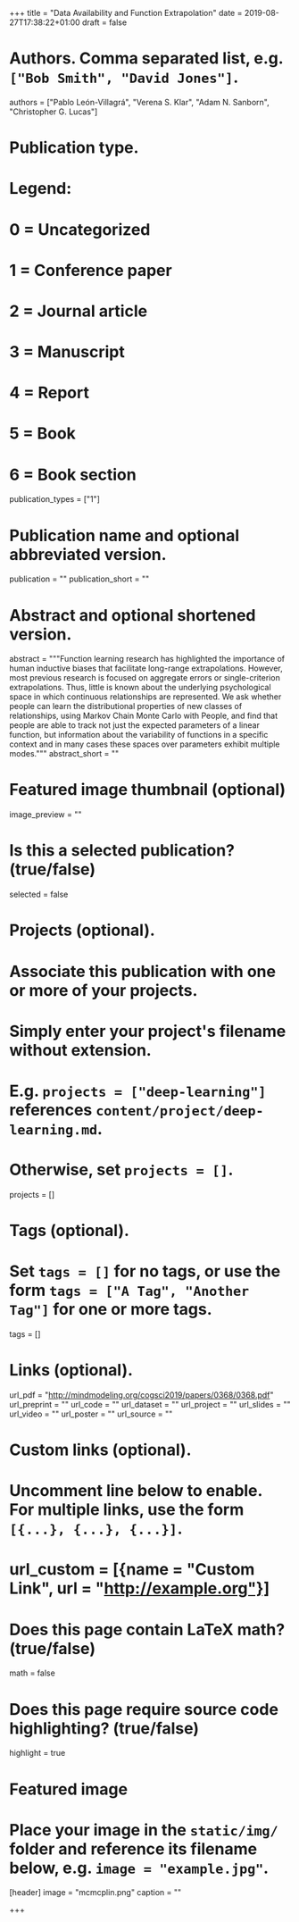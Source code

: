 +++
title = "Data Availability and Function Extrapolation"
date = 2019-08-27T17:38:22+01:00
draft = false

# Authors. Comma separated list, e.g. `["Bob Smith", "David Jones"]`.
authors = ["Pablo León-Villagrá", "Verena S. Klar", "Adam N. Sanborn", "Christopher G. Lucas"]

# Publication type.
# Legend:
# 0 = Uncategorized
# 1 = Conference paper
# 2 = Journal article
# 3 = Manuscript
# 4 = Report
# 5 = Book
# 6 = Book section
publication_types = ["1"]

# Publication name and optional abbreviated version.
publication = ""
publication_short = ""

# Abstract and optional shortened version.
abstract = """Function learning research has highlighted the importance of human inductive biases that facilitate long-range extrapolations. However, most previous research is focused on aggregate errors or single-criterion extrapolations. Thus, little is known about the underlying psychological space in which continuous relationships are represented. We ask whether people can learn the distributional properties of new classes of relationships, using Markov Chain Monte Carlo with People, and
find that people are able to track not just the expected parameters of a linear function, but information about the variability of functions in a specific context and in many cases
these spaces over parameters exhibit multiple modes."""
abstract_short = ""

# Featured image thumbnail (optional)
image_preview = ""

# Is this a selected publication? (true/false)
selected = false

# Projects (optional).
#   Associate this publication with one or more of your projects.
#   Simply enter your project's filename without extension.
#   E.g. `projects = ["deep-learning"]` references `content/project/deep-learning.md`.
#   Otherwise, set `projects = []`.
projects = []

# Tags (optional).
#   Set `tags = []` for no tags, or use the form `tags = ["A Tag", "Another Tag"]` for one or more tags.
tags = []

# Links (optional).
url_pdf = "http://mindmodeling.org/cogsci2019/papers/0368/0368.pdf"
url_preprint = ""
url_code = ""
url_dataset = ""
url_project = ""
url_slides = ""
url_video = ""
url_poster = ""
url_source = ""

# Custom links (optional).
#   Uncomment line below to enable. For multiple links, use the form `[{...}, {...}, {...}]`.
# url_custom = [{name = "Custom Link", url = "http://example.org"}]

# Does this page contain LaTeX math? (true/false)
math = false

# Does this page require source code highlighting? (true/false)
highlight = true

# Featured image
# Place your image in the `static/img/` folder and reference its filename below, e.g. `image = "example.jpg"`.
[header]
image = "mcmcplin.png"
caption = ""

+++
